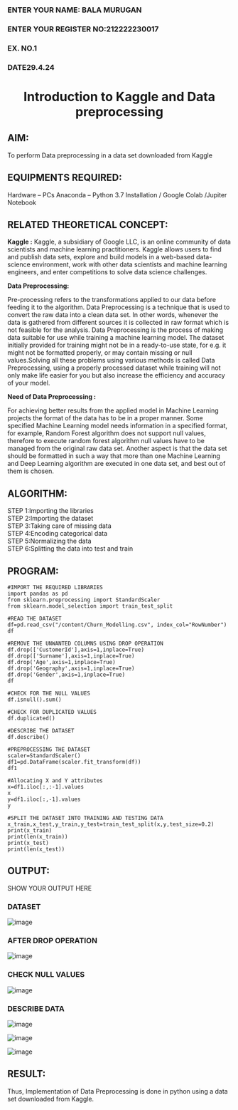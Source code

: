 <H3>ENTER YOUR NAME: BALA MURUGAN </H3>
<H3>ENTER YOUR REGISTER NO:212222230017</H3>
<H3>EX. NO.1</H3>
<H3>DATE29.4.24</H3>
<H1 ALIGN =CENTER> Introduction to Kaggle and Data preprocessing</H1>

## AIM:

To perform Data preprocessing in a data set downloaded from Kaggle

## EQUIPMENTS REQUIRED:
Hardware – PCs
Anaconda – Python 3.7 Installation / Google Colab /Jupiter Notebook

## RELATED THEORETICAL CONCEPT:

**Kaggle :**
Kaggle, a subsidiary of Google LLC, is an online community of data scientists and machine learning practitioners. Kaggle allows users to find and publish data sets, explore and build models in a web-based data-science environment, work with other data scientists and machine learning engineers, and enter competitions to solve data science challenges.

**Data Preprocessing:**

Pre-processing refers to the transformations applied to our data before feeding it to the algorithm. Data Preprocessing is a technique that is used to convert the raw data into a clean data set. In other words, whenever the data is gathered from different sources it is collected in raw format which is not feasible for the analysis.
Data Preprocessing is the process of making data suitable for use while training a machine learning model. The dataset initially provided for training might not be in a ready-to-use state, for e.g. it might not be formatted properly, or may contain missing or null values.Solving all these problems using various methods is called Data Preprocessing, using a properly processed dataset while training will not only make life easier for you but also increase the efficiency and accuracy of your model.

**Need of Data Preprocessing :**

For achieving better results from the applied model in Machine Learning projects the format of the data has to be in a proper manner. Some specified Machine Learning model needs information in a specified format, for example, Random Forest algorithm does not support null values, therefore to execute random forest algorithm null values have to be managed from the original raw data set.
Another aspect is that the data set should be formatted in such a way that more than one Machine Learning and Deep Learning algorithm are executed in one data set, and best out of them is chosen.


## ALGORITHM:
STEP 1:Importing the libraries<BR>
STEP 2:Importing the dataset<BR>
STEP 3:Taking care of missing data<BR>
STEP 4:Encoding categorical data<BR>
STEP 5:Normalizing the data<BR>
STEP 6:Splitting the data into test and train<BR>

##  PROGRAM:
```
#IMPORT THE REQUIRED LIBRARIES
import pandas as pd
from sklearn.preprocessing import StandardScaler
from sklearn.model_selection import train_test_split

#READ THE DATASET
df=pd.read_csv("/content/Churn_Modelling.csv", index_col="RowNumber")
df

#REMOVE THE UNWANTED COLUMNS USING DROP OPERATION
df.drop(['CustomerId'],axis=1,inplace=True)
df.drop(['Surname'],axis=1,inplace=True)
df.drop('Age',axis=1,inplace=True)
df.drop('Geography',axis=1,inplace=True)
df.drop('Gender',axis=1,inplace=True)
df

#CHECK FOR THE NULL VALUES
df.isnull().sum()

#CHECK FOR DUPLICATED VALUES
df.duplicated()

#DESCRIBE THE DATASET
df.describe()

#PREPROCESSING THE DATASET
scaler=StandardScaler()
df1=pd.DataFrame(scaler.fit_transform(df))
df1

#Allocating X and Y attributes
x=df1.iloc[:,:-1].values
x
y=df1.iloc[:,-1].values
y

#SPLIT THE DATASET INTO TRAINING AND TESTING DATA
x_train,x_test,y_train,y_test=train_test_split(x,y,test_size=0.2)
print(x_train)
print(len(x_train))
print(x_test)
print(len(x_test))
```

## OUTPUT:
SHOW YOUR OUTPUT HERE
### DATASET
![image](https://github.com/Bala1511/Ex-1-NN/assets/118680410/02e175aa-473e-4549-a6b9-d5a26a481e7a)

### AFTER DROP OPERATION
![image](https://github.com/Bala1511/Ex-1-NN/assets/118680410/19eaf5f5-30df-4809-a341-9856d278ed3f)
### CHECK NULL VALUES
![image](https://github.com/Bala1511/Ex-1-NN/assets/118680410/dd0be44c-ca22-49f8-91ad-f29c3d92263c)
### DESCRIBE DATA
![image](https://github.com/Bala1511/Ex-1-NN/assets/118680410/dde46432-db17-40c5-9abe-ef982d014c81)


![image](https://github.com/Bala1511/Ex-1-NN/assets/118680410/328b3c34-b2c5-4d06-974f-a8b177edc969)


![image](https://github.com/Bala1511/Ex-1-NN/assets/118680410/96b56ecf-2a38-4547-a2bc-e5a3dc5efa7b)


## RESULT:
Thus, Implementation of Data Preprocessing is done in python  using a data set downloaded from Kaggle.


